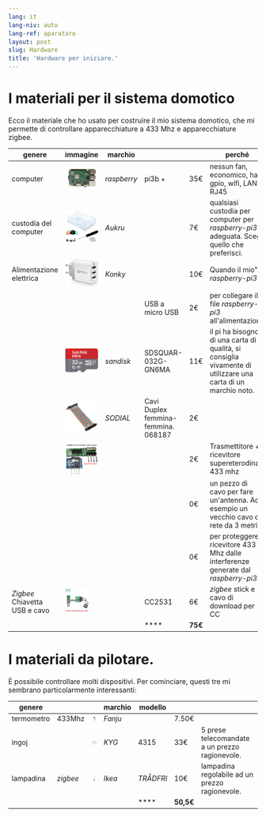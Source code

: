 ```yaml
---
lang: it
lang-niv: auto
lang-ref: aparataro
layout: post
slug: Hardware
title: 'Hardware per iniziare.'
---
```

   
# I materiali per il sistema domotico

Ecco il materiale che ho usato per costruire il mio sistema domotico, che mi permette di controllare apparecchiature a 433 Mhz e apparecchiature zigbee.

|genere|immagine|marchio|||perché|
| --- | --- | --- | --- | --- | --- | 
|computer|![](/public/pi.jpg) | _raspberry_ |pi3b +| 35€ |nessun fan, economico, ha gpio, wifi, LAN RJ45|
|custodia del computer|![](/public/loĝejo.jpg) | _Aukru_ | | 7€ |qualsiasi custodia per computer per _raspberry-pi3_ adeguata. Scegli quello che preferisci.|
|Alimentazione elettrica|![](/public/elektroprovizo.jpg) | _Konky_ | | 10€ |Quando il mio" _raspberry-pi3_ "|
||  |  |USB a micro USB| 2€ |per collegare il file _raspberry-pi3_ all'alimentazione|
||![](/public/SD.jpg) | _sandisk_ | SDSQUAR-032G-GN6MA | 11€ |il pi ha bisogno di una carta di qualità, si consiglia vivamente di utilizzare una carta di un marchio noto.|
||![](/public/dupont.jpg) | _SODIAL_ |Cavi Duplex femmina-femmina. 068187| 2€||
||![](/public/dissendilo-ricevilo-433Mhz.jpg) | || 2€ |Trasmettitore + ricevitore supereterodina 433 mhz|
|| | || 0€ |un pezzo di cavo per fare un'antenna. Ad esempio un vecchio cavo di rete da 3 metri.|
|| | || 0€ |per proteggere il ricevitore 433 Mhz dalle interferenze generate dal _raspberry-pi3_.|
|  _Zigbee_ Chiavetta USB e cavo|![](/public/cc2531+kablo.jpg) |  | CC2531|6€ | _zigbee_ stick e cavo di download per CC|
| | | | **** | **75€** | 



# I materiali da pilotare.

È possibile controllare molti dispositivi. Per cominciare, questi tre mi sembrano particolarmente interessanti:

|genere|||marchio|modello|||
| --- | --- | --- | --- | --- | --- | --- |
| termometro |433Mhz| ![](/public/fanju.jpeg)| _Fanju_ || 7.50€||
| ingoj ||![](/public/KYG.jpg)| _KYG_ | 4315 | 33€ |5 prese telecomandate a un prezzo ragionevole.|
|lampadina| _zigbee_ |![](/public/tradfri.jpg)| _Ikea_ | _TRÅDFRI_| 10€ |lampadina regolabile ad un prezzo ragionevole.|
| | | | | **** | **50,5€** | |

